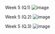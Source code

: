 Week 5 (Q.1) ![image](https://user-images.githubusercontent.com/125014177/227797429-d1ee54f7-659e-4f84-9565-723bd8364c40.png)

Week 5 (Q.2) ![image](https://user-images.githubusercontent.com/125014177/227797469-2c225853-dfff-4425-94fd-abf7092e261a.png)

Week 5 (Q.3) ![image](https://user-images.githubusercontent.com/125014177/227797499-97830d30-1dcc-4e94-a344-8ca2ae2995ed.png)
